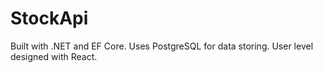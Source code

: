 # StockApi

Built with .NET and EF Core. Uses PostgreSQL for data storing. User level designed with React.
